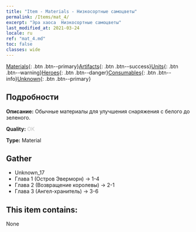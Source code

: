 ```yaml
---
title: "Item - Materials - Низкосортные самоцветы"
permalink: /Items/mat_4/
excerpt: "Эра хаоса  Низкосортные самоцветы"
last_modified_at: 2021-03-24
locale: ru
ref: "mat_4.md"
toc: false
classes: wide
---
```

 [Materials](/ru/Items/){: .btn .btn--primary}[Artifacts](/ru/Items/Artifacts/){: .btn .btn--success}[Units](/ru/Items/Units/){: .btn .btn--warning}[Heroes](/ru/Items/Heroes/){: .btn .btn--danger}[Consumables](/ru/Items/Consumables/){: .btn .btn--info}[Unknown](/ru/Items/Unknown/){: .btn .btn--primary}

## Подробности
 **Описание:** Обычные материалы для улучшения снаряжения c белого до зеленого.

 **Quality:** <span style="color: #C0C0C0">OK</span>

 **Type:** Material

## Gather

*    Unknown_17 
*    Глава 1 (Остров Эверморн) -> 1-4 
*    Глава 2 (Возвращение королевы) -> 2-1 
*    Глава 3 (Ангел-хранитель) -> 3-6 

## This item contains:

  None

